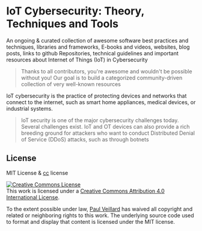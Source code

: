# IoT Cybersecurity: Theory, Techniques and Tools

An ongoing & curated collection of awesome software best practices and techniques, libraries and frameworks, E-books and videos, websites, blog posts, links to github Repositories, technical guidelines and important resources about Internet of Things (IoT) in Cybersecurity
> Thanks to all contributors, you're awesome and wouldn't be possible without you! Our goal is to build a categorized community-driven collection of very well-known resources




IoT cybersecurity is the practice of protecting devices and networks that connect to the internet, such as smart home appliances, medical devices, or industrial systems.
> IoT security is one of the major cybersecurity challenges today. Several challenges exist. IoT and OT devices can also provide a rich breeding ground for attackers who want to conduct Distributed Denial of Service (DDoS) attacks, such as through botnets







## License
MIT License & [cc](https://creativecommons.org/licenses/by/4.0/) license

<a rel="license" href="http://creativecommons.org/licenses/by/4.0/"><img alt="Creative Commons License" style="border-width:0" src="https://i.creativecommons.org/l/by/4.0/88x31.png" /></a><br />This work is licensed under a <a rel="license" href="http://creativecommons.org/licenses/by/4.0/">Creative Commons Attribution 4.0 International License</a>.

To the extent possible under law, [Paul Veillard](https://github.com/paulveillard/) has waived all copyright and related or neighboring rights to this work.
The underlying source code used to format and display that content is licensed under the MIT license.

